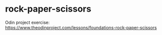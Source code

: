 # rock-paper-scissors
Odin project exercise: https://www.theodinproject.com/lessons/foundations-rock-paper-scissors
